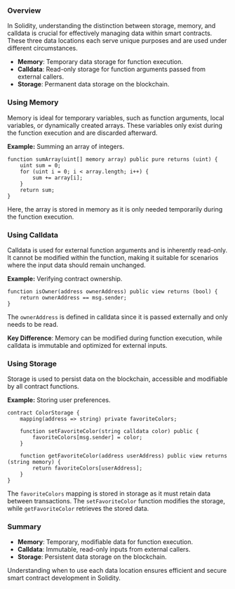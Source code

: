 ### Overview

In Solidity, understanding the distinction between storage, memory, and calldata is crucial for effectively managing data within smart contracts. These three data locations each serve unique purposes and are used under different circumstances.

- **Memory**: Temporary data storage for function execution.
- **Calldata**: Read-only storage for function arguments passed from external callers.
- **Storage**: Permanent data storage on the blockchain.

### Using **Memory**

Memory is ideal for temporary variables, such as function arguments, local variables, or dynamically created arrays. These variables only exist during the function execution and are discarded afterward.

**Example:** Summing an array of integers.

```solidity
function sumArray(uint[] memory array) public pure returns (uint) {
    uint sum = 0;
    for (uint i = 0; i < array.length; i++) {
        sum += array[i];
    }
    return sum;
}

```

Here, the array is stored in memory as it is only needed temporarily during the function execution.

### Using **Calldata**

Calldata is used for external function arguments and is inherently read-only. It cannot be modified within the function, making it suitable for scenarios where the input data should remain unchanged.

**Example:** Verifying contract ownership.

```solidity
function isOwner(address ownerAddress) public view returns (bool) {
    return ownerAddress == msg.sender;
}

```

The `ownerAddress` is defined in calldata since it is passed externally and only needs to be read.

**Key Difference**: Memory can be modified during function execution, while calldata is immutable and optimized for external inputs.

### Using **Storage**

Storage is used to persist data on the blockchain, accessible and modifiable by all contract functions.

**Example:** Storing user preferences.

```solidity
contract ColorStorage {
    mapping(address => string) private favoriteColors;

    function setFavoriteColor(string calldata color) public {
        favoriteColors[msg.sender] = color;
    }

    function getFavoriteColor(address userAddress) public view returns (string memory) {
        return favoriteColors[userAddress];
    }
}

```

The `favoriteColors` mapping is stored in storage as it must retain data between transactions. The `setFavoriteColor` function modifies the storage, while `getFavoriteColor` retrieves the stored data.

### Summary

- **Memory**: Temporary, modifiable data for function execution.
- **Calldata**: Immutable, read-only inputs from external callers.
- **Storage**: Persistent data storage on the blockchain.

Understanding when to use each data location ensures efficient and secure smart contract development in Solidity.
